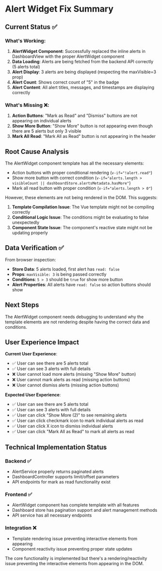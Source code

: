 # Alert Widget Fix Summary

## Current Status ✅

### What's Working:
1. **AlertWidget Component**: Successfully replaced the inline alerts in DashboardView with the proper AlertWidget component
2. **Data Loading**: Alerts are being fetched from the backend API correctly (5 alerts total)
3. **Alert Display**: 3 alerts are being displayed (respecting the maxVisible=3 prop)
4. **Alert Count**: Shows correct count of "5" in the badge
5. **Alert Content**: All alert titles, messages, and timestamps are displaying correctly

### What's Missing ❌:
1. **Action Buttons**: "Mark as Read" and "Dismiss" buttons are not appearing on individual alerts
2. **Show More Button**: "Show More" button is not appearing even though there are 5 alerts but only 3 visible
3. **Mark All Read**: "Mark All as Read" button is not appearing in the header

## Root Cause Analysis

The AlertWidget component template has all the necessary elements:
- Action buttons with proper conditional rendering (`v-if="!alert.read"`)
- Show more button with correct condition (`v-if="alerts.length > visibleCount || dashboardStore.alertsMetadata.hasMore"`)
- Mark all read button with proper condition (`v-if="alerts.length > 0"`)

However, these elements are not being rendered in the DOM. This suggests:

1. **Template Compilation Issue**: The Vue template might not be compiling correctly
2. **Conditional Logic Issue**: The conditions might be evaluating to false unexpectedly
3. **Component State Issue**: The component's reactive state might not be updating properly

## Data Verification ✅

From browser inspection:
- **Store Data**: 5 alerts loaded, first alert has `read: false`
- **Props**: `maxVisible: 3` is being passed correctly
- **Conditions**: `5 > 3` should be `true` for show more button
- **Alert Properties**: All alerts have `read: false` so action buttons should show

## Next Steps

The AlertWidget component needs debugging to understand why the template elements are not rendering despite having the correct data and conditions.

## User Experience Impact

**Current User Experience**:
- ✅ User can see there are 5 alerts total
- ✅ User can see 3 alerts with full details
- ❌ User cannot load more alerts (missing "Show More" button)
- ❌ User cannot mark alerts as read (missing action buttons)
- ❌ User cannot dismiss alerts (missing action buttons)

**Expected User Experience**:
- ✅ User can see there are 5 alerts total
- ✅ User can see 3 alerts with full details  
- ✅ User can click "Show More (2)" to see remaining alerts
- ✅ User can click checkmark icon to mark individual alerts as read
- ✅ User can click X icon to dismiss individual alerts
- ✅ User can click "Mark All as Read" to mark all alerts as read

## Technical Implementation Status

### Backend ✅
- AlertService properly returns paginated alerts
- DashboardController supports limit/offset parameters
- API endpoints for mark as read functionality exist

### Frontend ✅
- AlertWidget component has complete template with all features
- Dashboard store has pagination support and alert management methods
- API service has all necessary endpoints

### Integration ❌
- Template rendering issue preventing interactive elements from appearing
- Component reactivity issue preventing proper state updates

The core functionality is implemented but there's a rendering/reactivity issue preventing the interactive elements from appearing in the DOM.